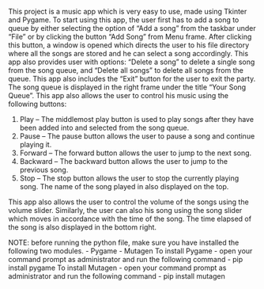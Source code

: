This project is a music app which is very easy to use, made using Tkinter and Pygame.
To start using this app, the user first has to add a song to queue by either selecting
the option of “Add a song” from the taskbar under “File” or by
clicking the button “Add Song” from Menu frame. After clicking this
button, a window is opened which directs the user to his file directory
where all the songs are stored and he can select a song accordingly.
This app also provides user with options: “Delete a song” to delete a
single song from the song queue, and “Delete all songs” to delete all
songs from the queue. This app also includes the “Exit” button for the
user to exit the party.
The song queue is displayed in the right frame under the title “Your
Song Queue”. This app also allows the user to control his music using
the following buttons:
1) Play – The middlemost play button is used to play songs after they
have been added into and selected from the song queue.
2) Pause – The pause button allows the user to pause a song and
continue playing it.
3) Forward – The forward button allows the user to jump to the next
song.
4) Backward – The backward button allows the user to jump to the
previous song.
5) Stop – The stop button allows the user to stop the currently playing
song.
The name of the song played in also displayed on the top.

This app also allows the user to control the volume of the songs using
the volume slider. Similarly, the user can also his song using the song
slider which moves in accordance with the time of the song. The time
elapsed of the song is also displayed in the bottom right.

NOTE: before running the python file, make sure you have installed the following two modules.
      - Pygame
      - Mutagen
To install Pygame - open your command prompt as administrator and run the following command
                  - pip install pygame
To install Mutagen - open your command prompt as administrator and run the following command
                  - pip install mutagen
